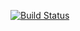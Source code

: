 [![Build Status](https://apekshaworkspace.visualstudio.com/_apis/public/build/definitions/56ccd2e0-30c6-4d46-8a6c-79c4a182f350/5/badge
)](https://apekshaworkspace.visualstudio.com/MyFirstProject/MyFirstProject%20Team/_build/index?buildId=15&_a=summary)
